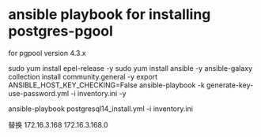 # ansible playbook for installing postgres-pgool
for pgpool version 4.3.x

sudo yum install epel-release -y
sudo yum install ansible -y
ansible-galaxy collection install community.general -y
export ANSIBLE_HOST_KEY_CHECKING=False
ansible-playbook -k generate-key-use-password.yml  -i inventory.ini -y

ansible-playbook postgresql14_install.yml -i inventory.ini

替换
172.16.3.168
172.16.3.168.0


